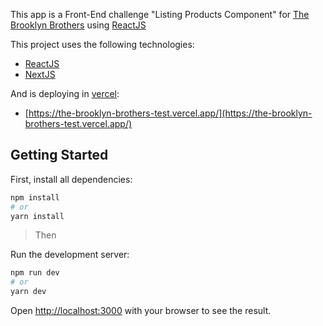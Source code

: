 This app is a Front-End challenge "Listing Products Component" for [The Brooklyn Brothers](https://www.thebrooklynbrothers.com/) using [ReactJS](https://reactjs.org/)
 
 This project uses the following technologies:
 
 - [ReactJS](https://reactjs.org/)
 - [NextJS](https://nextjs.org/)

And is deploying in [vercel](https://vercel.com):
- [https://the-brooklyn-brothers-test.vercel.app/](https://the-brooklyn-brothers-test.vercel.app/)

## Getting Started

First, install all dependencies:

```bash
npm install
# or
yarn install
```
>Then

Run the development server:

```bash
npm run dev
# or
yarn dev
```


Open [http://localhost:3000](http://localhost:3000) with your browser to see the result.
